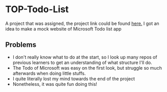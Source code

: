 # TOP-Todo-List

A project that was assigned, the project link could be found [here.](https://www.theodinproject.com/lessons/node-path-javascript-todo-list)
I got an idea to make a mock website of Microsoft Todo list app

## Problems
- I don't really know what to do at the start, so I look up many repos of previous learners to get an understanding of what structure I'll do.
- The Todo of Microsoft was easy on the first look, but struggle so much afterwards when doing little stuffs.
- I quite literally lost my mind towards the end of the project
- Nonetheless, it was quite fun doing this!